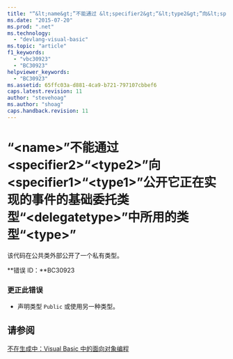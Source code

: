 ```yaml
---
title: "“&lt;name&gt;”不能通过 &lt;specifier2&gt;“&lt;type2&gt;”向&lt;specifier1&gt;“&lt;type1&gt;”公开它正在实现的事件的基础委托类型“&lt;delegatetype&gt;”中所用的类型“&lt;type&gt;” | Microsoft Docs"
ms.date: "2015-07-20"
ms.prod: ".net"
ms.technology: 
  - "devlang-visual-basic"
ms.topic: "article"
f1_keywords: 
  - "vbc30923"
  - "BC30923"
helpviewer_keywords: 
  - "BC30923"
ms.assetid: 65ffc03a-d881-4ca9-b721-797107cbbef6
caps.latest.revision: 11
author: "stevehoag"
ms.author: "shoag"
caps.handback.revision: 11
---
```

# “&lt;name&gt;”不能通过 &lt;specifier2&gt;“&lt;type2&gt;”向&lt;specifier1&gt;“&lt;type1&gt;”公开它正在实现的事件的基础委托类型“&lt;delegatetype&gt;”中所用的类型“&lt;type&gt;”
该代码在公共类外部公开了一个私有类型。  
  
 **错误 ID：**BC30923  
  
### 更正此错误  
  
-   声明类型 `Public` 或使用另一种类型。  
  
## 请参阅  
 [不在生成中：Visual Basic 中的面向对象编程](http://msdn.microsoft.com/zh-cn/691365cf-9547-4a8f-aaca-36aaf1e8911a)